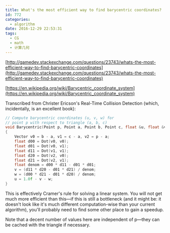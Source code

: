 ```yaml
---
title: What's the most efficient way to find barycentric coordinates?
id: 772
categories:
  - algorithm
date: 2016-12-29 22:53:31
tags:
  - CG
  - math
  - 计算几何
---
```


[http://gamedev.stackexchange.com/questions/23743/whats-the-most-efficient-way-to-find-barycentric-coordinates](http://gamedev.stackexchange.com/questions/23743/whats-the-most-efficient-way-to-find-barycentric-coordinates)

[https://en.wikipedia.org/wiki/Barycentric_coordinate_system](https://en.wikipedia.org/wiki/Barycentric_coordinate_system)

Transcribed from Christer Ericson's Real-Time Collision Detection (which, incidentally, is an excellent book):



``` cpp
// Compute barycentric coordinates (u, v, w) for
// point p with respect to triangle (a, b, c)
void Barycentric(Point p, Point a, Point b, Point c, float &u, float &v, float &w)
{
    Vector v0 = b - a, v1 = c - a, v2 = p - a;
    float d00 = Dot(v0, v0);
    float d01 = Dot(v0, v1);
    float d11 = Dot(v1, v1);
    float d20 = Dot(v2, v0);
    float d21 = Dot(v2, v1);
    float denom = d00 * d11 - d01 * d01;
    v = (d11 * d20 - d01 * d21) / denom;
    w = (d00 * d21 - d01 * d20) / denom;
    u = 1.0f - v - w;
}
```

This is effectively Cramer's rule for solving a linear system. You will not get much more efficient than this—if this is still a bottleneck (and it might be: it doesn't look like it's much different computation-wise than your current algorithm), you'll probably need to find some other place to gain a speedup.

Note that a decent number of values here are independent of p—they can be cached with the triangle if necessary.